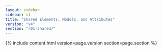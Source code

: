 ```yaml
---
layout: sidebar
sidebar: s1
title: "Shared Elements, Models, and Attributes"
version: "v4"
section: "/01-shared/"
---
```

{% include content.html version=page.version section=page.section %}